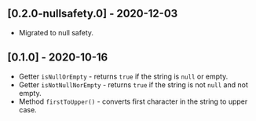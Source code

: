 ## [0.2.0-nullsafety.0] - 2020-12-03

* Migrated to null safety.

## [0.1.0] - 2020-10-16

* Getter `isNullOrEmpty` - returns `true` if the string is `null` or empty.
* Getter `isNotNullNorEmpty` - returns `true` if the string is not `null` and not empty.
* Method `firstToUpper()` - converts first character in the string to upper case.
